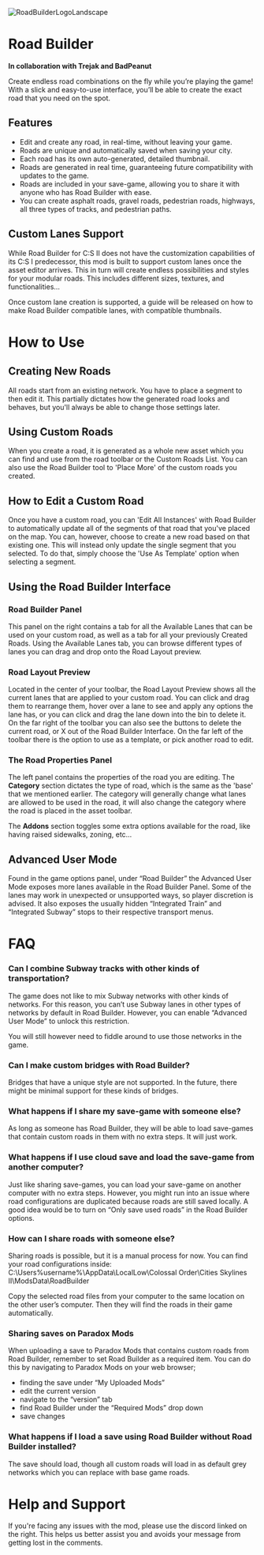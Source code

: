 ![RoadBuilderLogoLandscape](https://github.com/user-attachments/assets/a2e0b7d9-13d5-4198-9f6b-caa41b8eb7df)
# Road Builder
**In collaboration with Trejak and BadPeanut**

Create endless road combinations on the fly while you’re playing the game!
With a slick and easy-to-use interface, you’ll be able to create the exact road that you need on the spot.

## Features

* Edit and create any road, in real-time, without leaving your game.
* Roads are unique and automatically saved when saving your city.
* Each road has its own auto-generated, detailed thumbnail.
* Roads are generated in real time, guaranteeing future compatibility with updates to the game.
* Roads are included in your save-game, allowing you to share it with anyone who has Road Builder with ease.
* You can create asphalt roads, gravel roads, pedestrian roads, highways, all three types of tracks, and pedestrian paths.

## Custom Lanes Support

While Road Builder for C:S II does not have the customization capabilities of its C:S I predecessor, this mod is built to support custom lanes once the asset editor arrives.
This in turn will create endless possibilities and styles for your modular roads. This includes different sizes, textures, and functionalities… 

Once custom lane creation is supported, a guide will be released on how to make Road Builder compatible lanes, with compatible thumbnails.


# How to Use
## Creating New Roads
All roads start from an existing network. You have to place a segment to then edit it.
This partially dictates how the generated road looks and behaves, but you'll always be able to change those settings later.


## Using Custom Roads
When you create a road, it is generated as a whole new asset which you can find and use from the road toolbar or the Custom Roads List.
You can also use the Road Builder tool to 'Place More' of the custom roads you created.


## How to Edit a Custom Road
Once you have a custom road, you can 'Edit All Instances' with Road Builder to automatically update all of the segments of that road that you've placed on the map.
You can, however, choose to create a new road based on that existing one. This will instead only update the single segment that you selected.
To do that, simply choose the 'Use As Template' option when selecting a segment.


## Using the Road Builder Interface
### Road Builder Panel
This panel on the right contains a tab for all the Available Lanes that can be used on your custom road, as well as a tab for all your previously Created Roads.
Using the Available Lanes tab, you can browse different types of lanes you can drag and drop onto the Road Layout preview.


### Road Layout Preview
Located in the center of your toolbar, the Road Layout Preview shows all the current lanes that are applied to your custom road. You can click and drag them to rearrange them, hover over a lane to see and apply any options the lane has, or you can click and drag the lane down into the bin to delete it.
On the far right of the toolbar you can also see the buttons to delete the current road, or X out of the Road Builder Interface.
On the far left of the toolbar there is the option to use as a template, or pick another road to edit.


### The Road Properties Panel
The left panel contains the properties of the road you are editing.
The **Category** section dictates the type of road, which is the same as the 'base' that we mentioned earlier.
The category will generally change what lanes are allowed to be used in the road, it will also change the category where the road is placed in the asset toolbar.

The **Addons** section toggles some extra options available for the road, like having raised sidewalks, zoning, etc…


## Advanced User Mode
Found in the game options panel, under “Road Builder” the Advanced User Mode exposes more lanes available in the Road Builder Panel. Some of the lanes may work in unexpected or unsupported ways, so player discretion is advised.
It also exposes the usually hidden “Integrated Train” and “Integrated Subway” stops to their respective transport menus.


# FAQ
### Can I combine Subway tracks with other kinds of transportation?
The game does not like to mix Subway networks with other kinds of networks. For this reason, you can’t use Subway lanes in other types of networks by default in Road Builder. However, you can enable “Advanced User Mode” to unlock this restriction.

You will still however need to fiddle around to use those networks in the game.


### Can I make custom bridges with Road Builder?
Bridges that have a unique style are not supported. In the future, there might be minimal support for these kinds of bridges.


### What happens if I share my save-game with someone else?

As long as someone has Road Builder, they will be able to load save-games that contain custom roads in them with no extra steps. It will just work.


### What happens if I use cloud save and load the save-game from another computer?

Just like sharing save-games, you can load your save-game on another computer with no extra steps. However, you might run into an issue where road configurations are duplicated because roads are still saved locally. A good idea would be to turn on “Only save used roads” in the Road Builder options.


### How can I share roads with someone else?

Sharing roads is possible, but it is a manual process for now. You can find your road configurations inside:
C:\Users\%username%\AppData\LocalLow\Colossal Order\Cities Skylines II\ModsData\RoadBuilder

Copy the selected road files from your computer to the same location on the other user’s computer. Then they will find the roads in their game automatically.


### Sharing saves on Paradox Mods

When uploading a save to Paradox Mods that contains custom roads from Road Builder, remember to set Road Builder as a required item. You can do this by navigating to Paradox Mods on your web browser;
- finding the save under “My Uploaded Mods”
- edit the current version
- navigate to the “version” tab
- find Road Builder under the “Required Mods” drop down
- save changes


### What happens if I load a save using Road Builder without Road Builder installed?

The save should load, though all custom roads will load in as default grey networks which you can replace with base game roads.


# Help and Support
If you're facing any issues with the mod, please use the discord linked on the right.
This helps us better assist you and avoids your message from getting lost in the comments.
